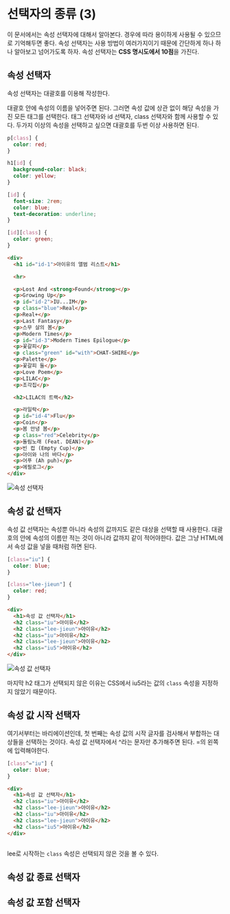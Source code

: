 # 선택자의 종류 (3)
이 문서에서는 속성 선택자에 대해서 알아본다. 경우에 따라 용이하게 사용될 수 있으므로 기억해두면 좋다. 속성 선택자는 사용 방법이 여러가지이기 때문에 간단하게 하나 하나 알아보고 넘어가도록 하자. 속성 선택자는 **CSS 명시도에서 10점**을 가진다.
## 속성 선택자
속성 선택자는 대괄호를 이용해 작성한다.

대괄호 안에 속성의 이름을 넣어주면 된다. 그러면 속성 값에 상관 없이 해당 속성을 가진 모든 태그를 선택한다. 태그 선택자와 id 선택자, class 선택자와 함께 사용할 수 있다. 두가지 이상의 속성을 선택하고 싶으면 대괄호를 두번 이상 사용하면 된다.

```css
p[class] {
  color: red;
}

h1[id] {
  background-color: black;
  color: yellow;
}

[id] {
  font-size: 2rem;
  color: blue;
  text-decoration: underline;
}

[id][class] {
  color: green;
}
```

```html
<div>
  <h1 id="id-1">아이유의 앨범 리스트</h1>

  <hr>

  <p>Lost And <strong>Found</strong></p>
  <p>Growing Up</p>
  <p id="id-2">IU...IM</p>
  <p class="blue">Real</p>
  <p>Real+</p>
  <p>Last Fantasy</p>
  <p>스무 살의 봄</p>
  <p>Modern Times</p>
  <p id="id-3">Modern Times Epilogue</p>
  <p>꽃갈피</p>
  <p class="green" id="with">CHAT-SHIRE</p>
  <p>Palette</p>
  <p>꽃갈피 둘</p>
  <p>Love Poem</p>
  <p>LILAC</p>
  <p>조각집</p>

  <h2>LILAC의 트랙</h2>

  <p>라일락</p>
  <p id="id-4">Flu</p>
  <p>Coin</p>
  <p>봄 안녕 봄</p>
  <p class="red">Celebrity</p>
  <p>돌림노래 (Feat. DEAN)</p>
  <p>빈 컵 (Empty Cup)</p>
  <p>아이와 나의 바다</p>
  <p>어푸 (Ah puh)</p>
  <p>에필로그</p>
</div>
```

![속성 선택자](https://drive.google.com/uc?export=view&id=1aEN6lHDwLxB3S-wNdM_wd66fLhyJwzJa)

## 속성 값 선택자
속성 값 선택자는 속성뿐 아니라 속성의 값까지도 같은 대상을 선택할 때 사용한다. 대괄호의 안에 속성의 이름만 적는 것이 아니라 값까지 같이 적어야한다. 값은 그냥 HTML에서 속성 값을 넣을 때처럼 하면 된다.

```css
[class="iu"] {
  color: blue;
}

[class="lee-jieun"] {
  color: red;
}
```

```html
<div>
  <h1>속성 값 선택자</h1>
  <h2 class="iu">아이유</h2>
  <h2 class="lee-jieun">아이유</h2>
  <h2 class="iu">아이유</h2>
  <h2 class="lee-jieun">아이유</h2>
  <h2 class="iu5">아이유</h2>
</div>
```

![속성 값 선택자](https://drive.google.com/uc?export=view&id=1TLRprXbgOG8QzWD233fx0QUCKmZ0Gd17)

마지막 h2 태그가 선택되지 않은 이유는 CSS에서 iu5라는 값의 `class` 속성을 지정하지 않았기 때문이다.

## 속성 값 시작 선택자
여기서부터는 바리에이션인데, 첫 번째는 속성 값의 시작 글자를 검사해서 부합하는 대상들을 선택하는 것이다. 속성 값 선택자에서 ^라는 문자만 추가해주면 된다. =의 왼쪽에 입력해야한다.

```css
[class^="iu"] {
  color: blue;
}
```

```html
<div>
  <h1>속성 값 선택자</h1>
  <h2 class="iu">아이유</h2>
  <h2 class="lee-jieun">아이유</h2>
  <h2 class="iu">아이유</h2>
  <h2 class="lee-jieun">아이유</h2>
  <h2 class="iu5">아이유</h2>
</div>
```

![]()

lee로 시작하는 `class` 속성은 선택되지 않은 것을 볼 수 있다.

## 속성 값 종료 선택자
## 속성 값 포함 선택자